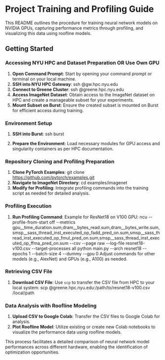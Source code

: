 # Project Training and Profiling Guide

This README outlines the procedure for training neural network models on NVIDIA GPUs, capturing performance metrics through profiling, and visualizing this data using roofline models.

## Getting Started

### Accessing NYU HPC and Dataset Preparation OR Use Own GPU

1. **Open Command Prompt**: Start by opening your command prompt or terminal on your local machine.
2. **SSH into NYU HPC Gateway**:
ssh <NetID>@gw.hpc.nyu.edu
3. **Connect to Greene Cluster**:
ssh <NetID>@greene.hpc.nyu.edu
4. **Access ImageNet Dataset**: Obtain access to the ImageNet dataset on HPC and create a manageable subset for your experiments.
5. **Mount Subset on Burst**: Ensure the created subset is mounted on Burst for efficient access during training.

### Environment Setup

1. **SSH into Burst**:
ssh burst

2. **Prepare the Environment**: Load necessary modules for GPU access and singularity containers as per HPC documentation.

### Repository Cloning and Profiling Preparation

1. **Clone PyTorch Examples**:
git clone https://github.com/pytorch/examples.git
2. **Navigate to ImageNet Directory**:
cd examples/imagenet
3. **Modify for Profiling**: Integrate profiling commands into the training script as needed for detailed analysis.

### Profiling Execution

1. **Run Profiling Command**: Example for ResNet18 on V100 GPU:
ncu --profile-from-start off --metrics gpu__time_duration.sum,dram__bytes_read.sum,dram__bytes_write.sum,smsp__sass_thread_inst_executed_op_fadd_pred_on.sum,smsp__sass_thread_inst_executed_op_fmul_pred_on.sum,smsp__sass_thread_inst_executed_op_ffma_pred_on.sum --csv --page raw --log-file resnet18-v100.csv --target-processes all python main.py --arch resnet18 --epochs 1 --batch-size 4 --dummy --gpu 0
Adjust commands for other models (e.g., AlexNet) and GPUs (e.g., A100) as needed.

### Retrieving CSV File

1. **Download CSV File**: Use `scp` to transfer the CSV file from HPC to your local system:
scp <NetID>@greene.hpc.nyu.edu:/path/to/resnet18-v100.csv /local/path

### Data Analysis with Roofline Modeling

1. **Upload CSV to Google Colab**: Transfer the CSV files to Google Colab for analysis.
2. **Plot Roofline Model**: Utilize existing or create new Colab notebooks to visualize the performance data using roofline models.

This process facilitates a detailed comparison of neural network model performances across different hardware, enabling the identification of optimization opportunities.
